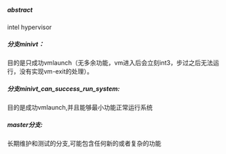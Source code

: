 ##### abstract  

intel hypervisor 



##### 分支minivt：

目的是只成功vmlaunch（无多余功能，vm进入后会立刻int3，步过之后无法运行，没有实现vm-exit的处理）。



##### 分支minivt_can_success_run_system:  

目的是成功vmlaunch,并且能够最小功能正常运行系统



##### master分支:  

长期维护和测试的分支,可能包含任何新的或者复杂的功能

